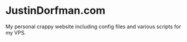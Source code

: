 JustinDorfman.com
===

My personal crappy website including config files and various scripts for my VPS.
